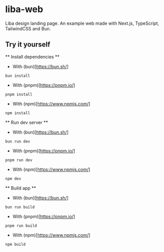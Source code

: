 # liba-web

Liba design landing page. An example web made with Next.js, TypeScript, TailwindCSS and Bun.

## Try it yourself

** Install dependencies **

- With (bun)[https://bun.sh/]

`bun install`

- With (pnpm)[https://pnpm.io/]

`pnpm install`

- With (npm)[https://www.npmjs.com/]

`npm install`

** Run dev server **

- With (bun)[https://bun.sh/]

`bun run dev`

- With (pnpm)[https://pnpm.io/]

`pnpm run dev`

- With (npm)[https://www.npmjs.com/]

`npm dev`

** Build app **

- With (bun)[https://bun.sh/]

`bun run build`

- With (pnpm)[https://pnpm.io/]

`pnpm run build`

- With (npm)[https://www.npmjs.com/]

`npm build`
